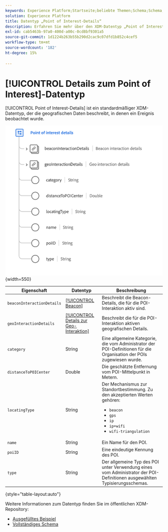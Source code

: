 ```yaml
---
keywords: Experience Platform;Startseite;beliebte Themen;Schema;Schema;XDM;Felder;Schemata;Schemata;Schemata;poi;POI-Details;Point of Interest;Point of Interest-Details;Datentyp;Datentyp;
solution: Experience Platform
title: Datentyp „Point of Interest-Details“
description: Erfahren Sie mehr über den XDM-Datentyp „Point of Interest“.
exl-id: cab5463b-97a0-400d-a00c-0cd8bf9301a5
source-git-commit: 1d1224b263b55b290d2cac9c07dfd1b852c4cef5
workflow-type: tm+mt
source-wordcount: '182'
ht-degree: 15%

---
```


# [!UICONTROL Details zum Point of Interest]-Datentyp

[!UICONTROL Point of Interest-Details] ist ein standardmäßiger XDM-Datentyp, der die geografischen Daten beschreibt, in denen ein Ereignis beobachtet wurde.

![](../images/data-types/poi-details.png){width=550}

| Eigenschaft | Datentyp | Beschreibung |
| --- | --- | --- |
| `beaconInteractionDetails` | [[!UICONTROL Beacon]](./beacon.md) | Beschreibt die Beacon-Details, die für die POI-Interaktion aktiv sind. |
| `geoInteractionDetails` | [[!UICONTROL Details zur Geo-Interaktion]](./geo-interaction-details.md) | Beschreibt die für die POI-Interaktion aktiven geografischen Details. |
| `category` | String | Eine allgemeine Kategorie, die vom Administrator der POI-Definitionen für die Organisation der POIs zugewiesen wurde. |
| `distanceToPOICenter` | Double | Die geschätzte Entfernung vom POI-Mittelpunkt in Metern. |
| `locatingType` | String | Der Mechanismus zur Standortbestimmung. Zu den akzeptierten Werten gehören: <ul><li>`beacon`</li><li>`gps`</li><li>`ip`</li><li>`ip+wifi`</li><li>`wifi-triangulation`</li></ul> |
| `name` | String | Ein Name für den POI. |
| `poiID` | String | Eine eindeutige Kennung des POI. |
| `type` | String | Der allgemeine Typ des POI unter Verwendung eines vom Administrator der POI-Definitionen ausgewählten Typisierungsschemas. |

{style="table-layout:auto"}

Weitere Informationen zum Datentyp finden Sie im öffentlichen XDM-Repository:

* [Ausgefülltes Beispiel](https://github.com/adobe/xdm/blob/master/components/datatypes/poi-detail.example.1.json)
* [Vollständiges Schema](https://github.com/adobe/xdm/blob/master/components/datatypes/poi-detail.schema.json)
